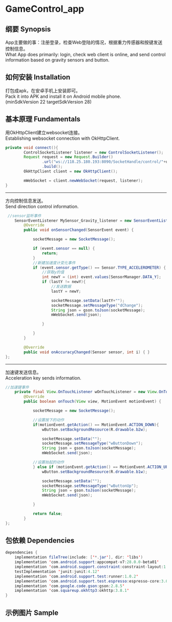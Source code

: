 # GameControl_app

## 纲要 Synopsis
App主要做的事：注册登录，检查Web登陆的情况，根据重力传感器和按键发送控制信息。<br>
What App does primarily: login, check web client is online, and send control information based on gravity sensors and button.

## 如何安装 Installation 
打包成apk，在安卓手机上安装即可。<br>
Pack it into APK and install it on Android mobile phone.<br>
(minSdkVersion 22    targetSdkVersion 28)

## 基本原理 Fundamentals
用OkHttpClient建立websocket连接。<br>
Establishing websocket connection with OkHttpClient.
```java
private void connect(){
        ControlSocketListener listener = new ControlSocketListener();
        Request request = new Request.Builder()
                .url("ws://118.25.180.193:8090/SocketHandle/control/"+username)
                .build();
        OkHttpClient client = new OkHttpClient();

        mWebSocket = client.newWebSocket(request, listener);
}
```

---

方向控制信息发送。<br>
Send direction control information.
```java
 //sensor监听事件
    SensorEventListener MySensor_Gravity_listener = new SensorEventListener() {
        @Override
        public void onSensorChanged(SensorEvent event) {

            socketMessage = new SocketMessage();

            if (event.sensor == null) {
                return;
            }
            //新建加速度计变化事件
            if (event.sensor.getType() == Sensor.TYPE_ACCELEROMETER) {
                //获取y的值
                int newY = (int) event.values[SensorManager.DATA_Y];
                if (lastY != newY){
                    //发送数据
                    lastY = newY;

                    socketMessage.setData(lastY+"");
                    socketMessage.setMessageType("dChange");
                    String json = gson.toJson(socketMessage);
                    mWebSocket.send(json);

                }

            }
        }

        @Override
        public void onAccuracyChanged(Sensor sensor, int i) { }
};
```

---

加速键发送信息。<br>
Acceleration key sends information.
```java
//加速键事件
    private final View.OnTouchListener wOnTouchListener = new View.OnTouchListener() {
        @Override
        public boolean onTouch(View view, MotionEvent motionEvent) {

            socketMessage = new SocketMessage();

            //设置按下的动作
            if(motionEvent.getAction() == MotionEvent.ACTION_DOWN){
                wButton.setBackgroundResource(R.drawable.b2w);

                socketMessage.setData("");
                socketMessage.setMessageType("wButtonDown");
                String json = gson.toJson(socketMessage);
                mWebSocket.send(json);

            //设置抬起的动作
            } else if (motionEvent.getAction() == MotionEvent.ACTION_UP) {
                wButton.setBackgroundResource(R.drawable.b1w);

                socketMessage.setData("");
                socketMessage.setMessageType("wButtonUp");
                String json = gson.toJson(socketMessage);
                mWebSocket.send(json);

            }

            return false;
        }
};

```

## 包依赖 Dependencies
```java
dependencies {
    implementation fileTree(include: ['*.jar'], dir: 'libs')
    implementation 'com.android.support:appcompat-v7:28.0.0-beta01'
    implementation 'com.android.support.constraint:constraint-layout:1.1.2'
    testImplementation 'junit:junit:4.12'
    implementation 'com.android.support.test:runner:1.0.2'
    implementation 'com.android.support.test.espresso:espresso-core:3.0.2'
    implementation 'com.google.code.gson:gson:2.8.5'
    implementation 'com.squareup.okhttp3:okhttp:3.8.1'
}
```

## 示例图片 Sample

